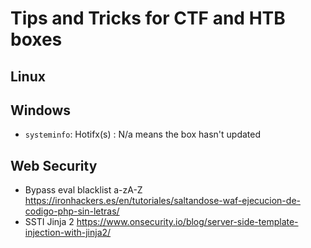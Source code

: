 # Tips and Tricks for CTF and HTB boxes
## Linux



## Windows
- `systeminfo`: Hotifx(s) : N/a means the box hasn't updated 


## Web Security
- Bypass eval blacklist a-zA-Z https://ironhackers.es/en/tutoriales/saltandose-waf-ejecucion-de-codigo-php-sin-letras/
- SSTI Jinja 2 https://www.onsecurity.io/blog/server-side-template-injection-with-jinja2/
